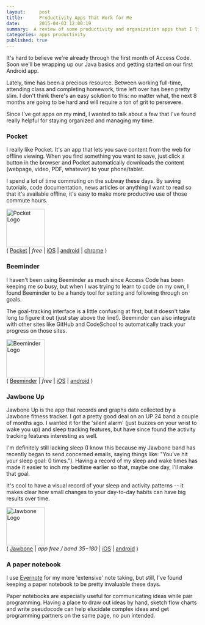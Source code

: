 ```yaml
---
layout:     post
title:      Productivity Apps That Work for Me
date:       2015-04-03 12:00:19
summary:  A review of some productivity and organization apps that I like for OS X, Android and Chrome.
categories: apps productivity
published: true
---
```


It's hard to believe we're already through the first month of Access Code. Soon we'll be wrapping up our Java basics and getting started on our first Android app.

Lately, time has been a precious resource. Between working full-time, attending class and completing homework, time left over has been pretty slim. I don't think there's an easy solution to this: no matter what, the next 8 months are going to be hard and will require a ton of grit to persevere.

Since I've got apps on my mind, I wanted to talk about a few that I've found really helpful for staying organized and managing my time.


### Pocket

I really like Pocket. It's an app that lets you save content from the web for offline viewing. When you find something you want to save, just click a button in the browser and Pocket automatically downloads the content (webpage, video, PDF, whatever) to your phone/tablet.

I spend a lot of time commuting on the subway these days. By saving tutorials, code documentation, news articles or anything I want to read so that it's available offline, it's easy to make more productive use of those commute hours.

<img src="https://pbs.twimg.com/profile_images/2143589112/PKT_Twitter_Avatar_v1.png" alt="Pocket Logo" style="width: 100px;"/><br>
( [Pocket](http://getpocket.com/) | _free_ | [iOS](https://itunes.apple.com/app/read-it-later-pro/id309601447?mt=8) | [android](https://play.google.com/store/apps/details?id=com.ideashower.readitlater.pro) | [chrome](https://chrome.google.com/webstore/detail/save-to-pocket/niloccemoadcdkdjlinkgdfekeahmflj) )

### Beeminder

I haven't been using Beeminder as much since Access Code has been keeping me so busy, but when I was trying to learn to code on my own, I found Beeminder to be a handy tool for setting and following through on goals.

The goal-tracking interface is a little confusing at first, but it doesn't take long to figure it out (just stay above the line!). Beeminder can also integrate with other sites like GitHub and CodeSchool to automatically track your progress on those sites.

<img src="https://lh4.ggpht.com/10isJ_sArxXFj0TPXbt7Szr8yOwklK_7tbrEE64885i2WjIzuGWy6kUNLch_spkZiA=w300" alt="Beeminder Logo" style="width: 100px;"/><br>
( [Beeminder](https://www.beeminder.com/) | _free_ | [iOS](https://itunes.apple.com/us/app/beeminder/id551869729) | [android](https://play.google.com/store/apps/details?id=com.beeminder.beeminder) )

### Jawbone Up

Jawbone Up is the app that records and graphs data collected by a Jawbone fitness tracker. I got a pretty good deal on an UP 24 band a couple of months ago. I wanted it for the 'silent alarm' (just buzzes on your wrist to wake you up) and sleep tracking features, but have since found the activity tracking features interesting as well.

I'm definitely still lacking sleep (I know this because my Jawbone band has recently began to send concerned emails, saying things like: "You've hit your sleep goal: 0 times."). Having a record of my sleep and wake times has made it easier to inch my bedtime earlier so that, maybe one day, I'll make that goal.

It's cool to have a visual record of your sleep and activity patterns -- it makes clear how small changes to your day-to-day habits can have big results over time.

<img src="http://a412.phobos.apple.com/us/r30/Purple5/v4/53/3c/00/533c0094-6df2-cdf1-a8f3-5e75dfbbf263/pr_source.png?downloadKey=1412112155_67a9f6b9cf5fb400015dfa294b0c3633" alt="Jawbone Logo" style="width: 100px;"/><br>
( [Jawbone](https://jawbone.com/) | _app free / band $35-$180_ | [iOS](https://itunes.apple.com/us/app/up-tracker-required-up-up24/id461125277?mt=8) | [android](https://play.google.com/store/apps/details?id=com.jawbone.up) )

### A paper notebook

I use [Evernote](https://evernote.com/) for my more 'extensive' note taking, but still, I've found keeping a paper notebook to be pretty invaluable these days.

Paper notebooks are especially useful for communicating ideas while pair programming. Having a place to draw out ideas by hand, sketch flow charts and write pseudocode can help elucidate complex ideas and get programming partners on the same page, no pun intended.
<br><br>
